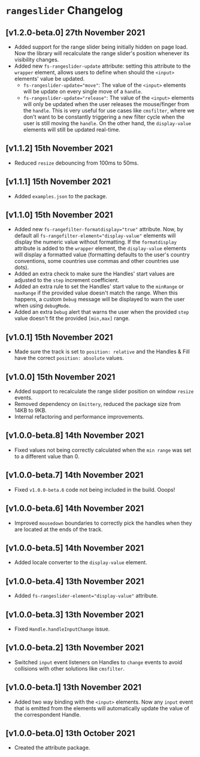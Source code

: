 # `rangeslider` Changelog

## [v1.2.0-beta.0] 27th November 2021

- Added support for the range slider being initially hidden on page load. Now the library will recalculate the range slider's position whenever its visibility changes.
- Added new `fs-rangeslider-update` attribute: setting this attribute to the `wrapper` element, allows users to define when should the `<input>` elements' value be updated.
  - `fs-rangeslider-update="move"`: The value of the `<input>` elements will be update on every single move of a `handle`.
  - `fs-rangeslider-update="release"`: The value of the `<input>` elements will only be updated when the user releases the mouse/finger from the `handle`. This is very useful for use cases like `cmsfilter`, where we don't want to be constantly triggering a new filter cycle when the user is still moving the `handle`.
    On the other hand, the `display-value` elements will still be updated real-time.

## [v1.1.2] 15th November 2021

- Reduced `resize` debouncing from 100ms to 50ms.

## [v1.1.1] 15th November 2021

- Added `examples.json` to the package.

## [v1.1.0] 15th November 2021

- Added new `fs-rangefilter-formatdisplay="true"` attribute.
  Now, by default all `fs-rangefilter-element="display-value"` elements will display the numeric value without formatting.
  If the `formatdisplay` attribute is added to the `wrapper` element, the `display-value` elements will display a formatted value (formatting defaults to the user's country conventions, some countries use commas and other countries use dots).
- Added an extra check to make sure the Handles' start values are adjusted to the `step` increment coefficient.
- Added an extra rule to set the Handles' start value to the `minRange` or `maxRange` if the provided value doesn't match the range. When this happens, a custom `Debug` message will be displayed to warn the user when using `debugMode`.
- Added an extra `Debug` alert that warns the user when the provided `step` value doesn't fit the provided `[min,max]` range.

## [v1.0.1] 15th November 2021

- Made sure the track is set to `position: relative` and the Handles & Fill have the correct `position: absolute` values.

## [v1.0.0] 15th November 2021

- Added support to recalculate the range slider position on window `resize` events.
- Removed dependency on `Emittery`, reduced the package size from 14KB to 9KB.
- Internal refactoring and performance improvements.

## [v1.0.0-beta.8] 14th November 2021

- Fixed values not being correctly calculated when the `min range` was set to a different value than 0.

## [v1.0.0-beta.7] 14th November 2021

- Fixed `v1.0.0-beta.6` code not being included in the build. Ooops!

## [v1.0.0-beta.6] 14th November 2021

- Improved `mousedown` boundaries to correctly pick the handles when they are located at the ends of the track.

## [v1.0.0-beta.5] 14th November 2021

- Added locale converter to the `display-value` element.

## [v1.0.0-beta.4] 13th November 2021

- Added `fs-rangeslider-element="display-value"` attribute.

## [v1.0.0-beta.3] 13th November 2021

- Fixed `Handle.handleInputChange` issue.

## [v1.0.0-beta.2] 13th November 2021

- Switched `input` event listeners on Handles to `change` events to avoid collisions with other solutions like `cmsfilter`.

## [v1.0.0-beta.1] 13th November 2021

- Added two way binding with the `<input>` elements.
  Now any `input` event that is emitted from the elements will automatically update the value of the correspondent Handle.

## [v1.0.0-beta.0] 13th October 2021

- Created the attribute package.
